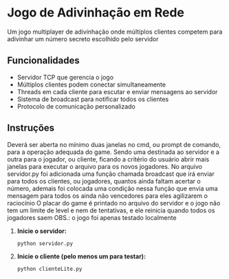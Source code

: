 # Jogo de Adivinhação em Rede

Um jogo multiplayer de adivinhação onde múltiplos clientes competem para adivinhar um número secreto escolhido pelo servidor

## Funcionalidades

- Servidor TCP que gerencia o jogo
- Múltiplos clientes podem conectar simultaneamente
- Threads em cada cliente para escutar e enviar mensagens ao servidor
- Sistema de broadcast para notificar todos os clientes
- Protocolo de comunicação personalizado

## Instruções

Deverá ser aberta no mínimo duas janelas no cmd, ou prompt de comando, para a operação adequada do game. Sendo uma destinada ao servidor e a outra para o jogador, ou cliente, ficando a critério do usuário abrir mais janelas para executar o arquivo para os novos jogadores. 
No arquivo servidor.py foi adicionada uma função chamada broadcast que irá enviar para todos os clientes, ou jogadores, quantos ainda faltam acertar o número, ademais foi colocada uma condição nessa função que envia uma mensagem para todos os ainda não vencedores para eles agilizarem o raciocínio
O placar do game é printado no arquivo do servidor e o jogo não tem um limite de level e nem de tentativas, e ele reinicia quando todos os jogadores saem
OBS.: o jogo foi apenas testado localmente

1. **Inicie o servidor:**
   ```bash
   python servidor.py

2. **Inicie o cliente (pelo menos um para testar):**
    ```bash
    python clienteLite.py